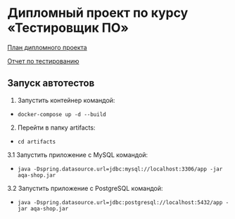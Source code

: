 # Дипломный проект по курсу «Тестировщик ПО»
[План дипломного проекта](https://github.com/AnastasiaMR/Diplom/blob/master/Plan.md) 

[Отчет по тестированию](https://github.com/AnastasiaMR/Diplom/blob/master/Report.md)

## Запуск автотестов

1. Запустить контейнер командой: 
* `docker-compose up -d --build`

2. Перейти в папку artifacts:
* `cd artifacts`

3.1 Запустить приложение с MySQL командой: 
* `java -Dspring.datasource.url=jdbc:mysql://localhost:3306/app -jar aqa-shop.jar` 

3.2 Запустить приложение с PostgreSQL командой:
* `java -Dspring.datasource.url=jdbc:postgresql://localhost:5432/app -jar aqa-shop.jar` 

